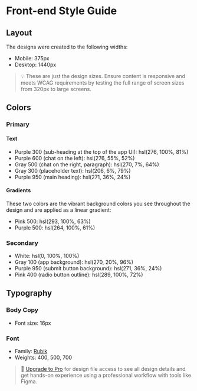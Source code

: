 # Front-end Style Guide

## Layout

The designs were created to the following widths:

- Mobile: 375px
- Desktop: 1440px

> 💡 These are just the design sizes. Ensure content is responsive and meets WCAG requirements by testing the full range of screen sizes from 320px to large screens.

## Colors

### Primary

#### Text

- Purple 300 (sub-heading at the top of the app UI): hsl(276, 100%, 81%)
- Purple 600 (chat on the left): hsl(276, 55%, 52%)
- Gray 500 (chat on the right, paragraph): hsl(270, 7%, 64%)
- Gray 300 (placeholder text): hsl(206, 6%, 79%)
- Purple 950 (main heading): hsl(271, 36%, 24%)

#### Gradients

These two colors are the vibrant background colors you see throughout the design and are applied as a linear gradient:

- Pink 500: hsl(293, 100%, 63%)
- Purple 500: hsl(264, 100%, 61%)

### Secondary

- White: hsl(0, 100%, 100%)
- Gray 100 (app background): hsl(270, 20%, 96%)
- Purple 950 (submit button background): hsl(271, 36%, 24%)
- Pink 400 (radio button outline): hsl(289, 100%, 72%)

## Typography

### Body Copy

- Font size: 16px

### Font

- Family: [Rubik](https://fonts.google.com/specimen/Rubik)
- Weights: 400, 500, 700

> 💎 [Upgrade to Pro](https://www.frontendmentor.io/pro?ref=style-guide) for design file access to see all design details and get hands-on experience using a professional workflow with tools like Figma.
